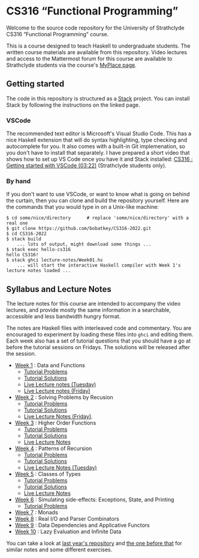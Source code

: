 # CS316 “Functional Programming”

Welcome to the source code repository for the University of
Strathclyde CS316 “Functional Programming” course.

This is a course designed to teach Haskell to undergraduate
students. The written course materials are available from this
repository. Video lectures and access to the Mattermost forum for this
course are available to Strathclyde students via the course's [MyPlace
page](https://classes.myplace.strath.ac.uk/course/view.php?id=15897).

## Getting started

The code in this repository is structured as a
[Stack](https://docs.haskellstack.org/en/stable/README/) project. You
can install Stack by following the instructions on the linked
page.

### VSCode

The recommended text editor is Microsoft's Visual Studio Code. This
has a nice Haskell extension that will do syntax highlighting, type
checking and autocomplete for you. It also comes with a built-in Git
implemenation, so you don't have to install that separately. I have
prepared a short video that shows how to set up VS Code once you have
it and Stack installed: [CS316 : Getting started with VSCode
(03:22)](https://web.microsoftstream.com/video/782a862c-92ee-458f-951e-d7b59a1f9e44)
(Strathclyde students only).

### By hand

If you don't want to use VSCode, or want to know what is going on
behind the curtain, then you can clone and build the repository
yourself. Here are the commands that you would type in on a Unix-like
machine:

```
$ cd some/nice/directory      # replace 'some/nice/directory' with a real one
$ git clone https://github.com/bobatkey/CS316-2022.git
$ cd CS316-2022
$ stack build
    ... lots of output, might download some things ...
$ stack exec hello-cs316
hello CS316!
$ stack ghci lecture-notes/Week01.hs
    ... will start the interactive Haskell compiler with Week 1's lecture notes loaded ...
```

## Syllabus and Lecture Notes

The lecture notes for this course are intended to accompany the video
lectures, and provide mostly the same information in a searchable,
accessible and less bandwidth hungry format.

The notes are Haskell files with interleaved code and commentary. You
are encouraged to experiment by loading these files into `ghci` and
editing them. Each week also has a set of tutorial questions that you
should have a go at before the tutorial sessions on Fridays. The
solutions will be released after the session.

- [Week 1](lecture-notes/Week01.hs) : Data and Functions
  - [Tutorial Problems](lecture-notes/Week01Problems.hs)
  - [Tutorial Solutions](lecture-notes/Week01Solutions)
  - [Live Lecture notes (Tuesday)](lecture-notes/Week01Intro.hs)
  - [Live Lecture notes (Friday)](lecture-notes/Week01Intro02.hs)
- [Week 2](lecture-notes/Week02.hs) : Solving Problems by Recusion
  - [Tutorial Problems](lecture-notes/Week02Problems.hs)
  - [Tutorial Solutions](lecture-notes/Week02Solution.hs)
  - [Live Lecture Notes (Friday)](lecture-notes/Week02Intro.hs).
- [Week 3](lecture-notes/Week03.hs) : Higher Order Functions
  - [Tutorial Problems](lecture-notes/Week03Problems.hs)
  - [Tutorial Solutions](lecture-notes/Week03Solutions.hs)
  - [Live Lecture Notes](lecture-notes/Week03Intro01.hs)
- [Week 4](lecture-notes/Week04.hs) : Patterns of Recursion
  - [Tutorial Problems](lecture-notes/Week04Problems.hs)
  - [Tutorial Solutions](lecture-notes/Week04Solutions.hs)
  - [Live Lecture Notes (Tuesday)](lecture-notes/Week04Intro.hs)
- [Week 5](lecture-notes/Week05.hs) : Classes of Types
  - [Tutorial Problems](lecture-notes/Week05Problems.hs)
  - [Tutorial Solutions](lecture-notes/Week05Solutions.hs)
  - [Live Lecture Notes](lecture-notes/Week05Intro.hs)
- [Week 6](lecture-notes/Week06.hs) : Simulating side-effects: Exceptions, State, and Printing
  - [Tutorial Problems](lecture-notes/Week06Problems.hs)
- [Week 7](lecture-notes/Week07.hs) : Monads
- [Week 8](lecture-notes/Week08.hs) : Real I/O and Parser Combinators
- [Week 9](lecture-notes/Week09.hs) : Data Dependencies and Applicative Functors
- [Week 10](lecture-notes/Week10.hs) : Lazy Evaluation and Infinite Data

You can take a look at [last year's
repository](https://github.com/bobatkey/CS316-2021) and [the one
before that](https://github.com/bobatkey/CS316-2020) for similar notes
and some different exercises.
